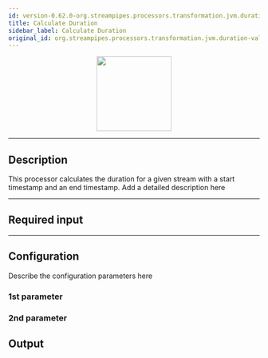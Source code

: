 ```yaml
---
id: version-0.62.0-org.streampipes.processors.transformation.jvm.duration-value
title: Calculate Duration
sidebar_label: Calculate Duration
original_id: org.streampipes.processors.transformation.jvm.duration-value
---
```




<p align="center"> 
    <img src="/img/pipeline-elements/org.streampipes.processors.transformation.jvm.duration-value/icon.png" width="150px;" class="pe-image-documentation"/>
</p>

***

## Description

This processor calculates the duration for a given stream with a start timestamp and an end timestamp.
Add a detailed description here

***

## Required input


***

## Configuration

Describe the configuration parameters here

### 1st parameter


### 2nd parameter

## Output
